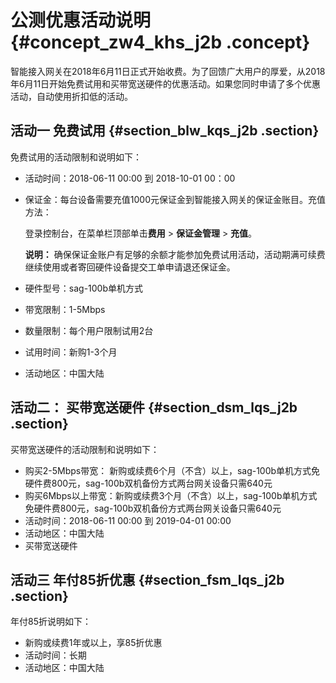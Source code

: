 # 公测优惠活动说明 {#concept_zw4_khs_j2b .concept}

智能接入网关在2018年6月11日正式开始收费。为了回馈广大用户的厚爱，从2018年6月11日开始免费试用和买带宽送硬件的优惠活动。如果您同时申请了多个优惠活动，自动使用折扣低的活动。

## 活动一 免费试用 {#section_blw_kqs_j2b .section}

免费试用的活动限制和说明如下：

-   活动时间：2018-06-11 00:00 到 2018-10-01 00：00
-   保证金：每台设备需要充值1000元保证金到智能接入网关的保证金账目。充值方法：

    登录控制台，在菜单栏顶部单击**费用** \> **保证金管理** \> **充值**。

    **说明：** 确保保证金账户有足够的余额才能参加免费试用活动，活动期满可续费继续使用或者寄回硬件设备提交工单申请退还保证金。

-   硬件型号：sag-100b单机方式
-   带宽限制：1-5Mbps
-   数量限制：每个用户限制试用2台
-   试用时间：新购1-3个月
-   活动地区：中国大陆

## 活动二： 买带宽送硬件 {#section_dsm_lqs_j2b .section}

买带宽送硬件的活动限制和说明如下：

-   购买2-5Mbps带宽： 新购或续费6个月（不含）以上，sag-100b单机方式免硬件费800元，sag-100b双机备份方式两台网关设备只需640元
-   购买6Mbps以上带宽：新购或续费3个月（不含）以上，sag-100b单机方式免硬件费800元，sag-100b双机备份方式两台网关设备只需640元
-   活动时间：2018-06-11 00:00 到 2019-04-01 00:00
-   活动地区：中国大陆
-   买带宽送硬件


## 活动三 年付85折优惠 {#section_fsm_lqs_j2b .section}

年付85折说明如下：

-   新购或续费1年或以上，享85折优惠
-   活动时间：长期
-   活动地区：中国大陆

